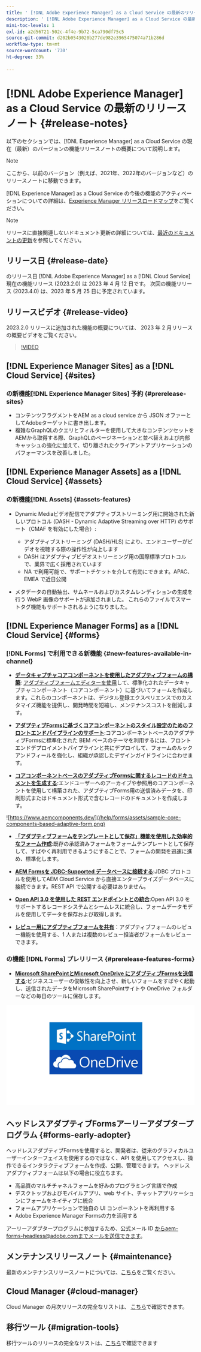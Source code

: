 ```yaml
---
title: ' [!DNL Adobe Experience Manager] as a Cloud Service の最新のリリースノート'
description: ' [!DNL Adobe Experience Manager] as a Cloud Service の最新のリリースノート'
mini-toc-levels: 1
exl-id: a2d56721-502c-4f4e-9b72-5ca790df75c5
source-git-commit: d202b0543020b277de982e3965475074a71b286d
workflow-type: tm+mt
source-wordcount: '730'
ht-degree: 33%

---
```


# [!DNL Adobe Experience Manager] as a Cloud Service の最新のリリースノート  {#release-notes}

以下のセクションでは、[!DNL Experience Manager] as a Cloud Service の現在（最新）のバージョンの機能リリースノートの概要について説明します。

>[!NOTE]
>
>ここから、以前のバージョン（例えば、2021年、2022年のバージョンなど）のリリースノートに移動できます。
>
>[!DNL Experience Manager] as a Cloud Service の今後の機能のアクティベーションについての詳細は、[Experience Manager リリースロードマップ](https://experienceleague.adobe.com/docs/experience-manager-release-information/aem-release-updates/update-releases-roadmap.html?lang=ja)をご覧ください。

>[!NOTE]
>
>リリースに直接関連しないドキュメント更新の詳細については、[最近のドキュメントの更新](https://experienceleague.adobe.com/docs/experience-manager-release-information/aem-release-updates/doc-updates/documentation-updates.html?lang=ja)を参照してください。

## リリース日 {#release-date}

のリリース日 [!DNL Adobe Experience Manager] as a [!DNL Cloud Service] 現在の機能リリース (2023.2.0) は 2023 年 4 月 12 日です。 次回の機能リリース (2023.4.0) は、2023 年 5 月 25 日に予定されています。

## リリースビデオ {#release-video}

2023.2.0 リリースに追加された機能の概要については、 2023 年 2 月リリースの概要ビデオをご覧ください。

>[!VIDEO](https://video.tv.adobe.com/v/3416885/?quality=12)

## [!DNL Experience Manager Sites] as a [!DNL Cloud Service] {#sites}

### の新機能[!DNL Experience Manager Sites] 予約 {#prerelease-sites}

* コンテンツフラグメントをAEM as a cloud service から JSON オファーとしてAdobeターゲットに書き出します。
* 複雑なGraphQLのクエリとフィルターを使用して大きなコンテンツセットをAEMから取得する際、GraphQLのページネーションと並べ替えおよび内部キャッシュの強化に加えて、切り離されたクライアントアプリケーションのパフォーマンスを改善しました。

## [!DNL Experience Manager Assets] as a [!DNL Cloud Service] {#assets}

### の新機能[!DNL Assets] {#assets-features}

* Dynamic Mediaビデオ配信でアダプティブストリーミング用に開始された新しいプロトコル (DASH - Dynamic Adaptive Streaming over HTTP) のサポート（CMAF を有効にした場合）:
   * アダプティブストリーミング (DASH/HLS) により、エンドユーザーがビデオを視聴する際の操作性が向上します
   * DASH はアダプティブビデオストリーミング用の国際標準プロトコルで、業界で広く採用されています
   * NA で利用可能で、サポートチケットを介して有効にできます。APAC、EMEA で近日公開

* メタデータの自動抽出、サムネールおよびカスタムレンディションの生成を行う WebP 画像のサポートが追加されました。 これらのファイルでスマートタグ機能もサポートされるようになりました。

## [!DNL Experience Manager Forms] as a [!DNL Cloud Service] {#forms}

### [!DNL Forms] で利用できる新機能 {#new-features-available-in-channel}

* **[データキャプチャコアコンポーネントを使用したアダプティブフォームの構築](https://experienceleague.adobe.com/docs/experience-manager-core-components/using/adaptive-forms/introduction.html?lang=ja)**: [アダプティブフォームエディターを使用](/help/forms/creating-adaptive-form-core-components.md)して、標準化されたデータキャプチャコンポーネント（コアコンポーネント）に基づいてフォームを作成します。これらのコンポーネントは、デジタル登録エクスペリエンスでのカスタマイズ機能を提供し、開発時間を短縮し、メンテナンスコストを削減します。

* **[アダプティブFormsに基づくコアコンポーネントのスタイル設定のためのフロントエンドパイプラインのサポート](/help/forms/using-themes-in-core-components.md)**:コアコンポーネントベースのアダプティブFormsに標準化された BEM ベースのテーマを利用するには、フロントエンドデプロイメントパイプラインと共にデプロイして、フォームのルックアンドフィールを強化し、組織が承認したデザインガイドラインに合わせます。

* **[コアコンポーネントベースのアダプティブFormsに関するレコードのドキュメントを生成する](/help/forms/generate-document-of-record-core-components.md)**:エンドユーザーへのアーカイブや参照用のコアコンポーネントを使用して構築された、アダプティブForms用の送信済みデータを、印刷形式またはドキュメント形式で含むレコードのドキュメントを作成します。

![https://www.aemcomponents.dev/](/help/forms/assets/sample-core-components-based-adaptive-form.png)

* **[「アダプティブフォームをテンプレートとして保存」機能を使用した効率的なフォーム作成](/help/forms/template-editor.md#save-an-adaptive-form-as-template-saving-adaptive-form-as-template)**:既存の承認済みフォームをフォームテンプレートとして保存して、すばやく再利用できるようにすることで、フォームの開発を迅速に進め、標準化します。

* **[AEM Formsを JDBC-Supported データベースに接続する](/help/forms/configure-data-sources.md#configure-relational-database-configure-relational-database)**:JDBC プロトコルを使用してAEM Cloud Service から直接エンタープライズデータベースに接続できます。REST API で公開する必要はありません。

* **[Open API 3.0 を使用した REST エンドポイントとの統合](/help/forms/configure-data-sources.md#configure-restful-services-open-api-specification-version-20-configure-restful-services-swagger-version30)**:Open API 3.0 をサポートするレコードシステムとシームレスに統合し、フォームデータモデルを使用してデータを保存および取得します。

* **[レビュー用にアダプティブフォームを共有](/help/forms/create-reviews-forms.md)**：アダプティブフォームのレビュー機能を使用する、1 人または複数のレビュー担当者がフォームをレビューできます。


### の機能 [!DNL Forms] プレリリース {#prerelease-features-forms}

* **[Microsoft SharePointとMicrosoft OneDrive にアダプティブFormsを送信する](/help/forms/configuring-submit-actions.md)**:ビジネスユーザーの俊敏性を向上させ、新しいフォームをすばやく起動し、送信されたデータをMicrosoft SharePointサイトや OneDrive フォルダーなどの毎日のツールに保存します。

![Microsoft SharePointとMicrosoft OneDrive にアダプティブFormsを送信する](/help/forms/assets/onedrive-and-sharepoint.jpg)


## ヘッドレスアダプティブFormsアーリーアダプタープログラム {#forms-early-adopter}

ヘッドレスアダプティブFormsを使用すると、開発者は、従来のグラフィカルユーザーインターフェイスを使用するのではなく、API を使用してアクセスし、操作できるインタラクティブフォームを作成、公開、管理できます。 ヘッドレスアダプティブフォームは以下の場合に役立ちます。

* 高品質のマルチチャネルフォームを好みのプログラミング言語で作成
* デスクトップおよびモバイルアプリ、web サイト、チャットアプリケーションにフォームをネイティブに統合
* フォームアプリケーションで独自の UI コンポーネントを再利用する
* Adobe Experience Manager Formsの力を活用する

アーリーアダプタープログラムに参加するため、公式メール ID からaem-forms-headless@adobe.comまでメールを送信できます。

## メンテナンスリリースノート {#maintenance}

最新のメンテナンスリリースノートについては、[こちら](/help/release-notes/maintenance/latest.md)をご覧ください。

## Cloud Manager {#cloud-manager}

Cloud Manager の月次リリースの完全なリストは、 [こちら](/help/implementing/cloud-manager/release-notes/current.md)で確認できます。

## 移行ツール {#migration-tools}

移行ツールのリリースの完全なリストは、[こちら](/help/journey-migration/release-notes/release-notes-migration-tools-current.md)で確認できます
